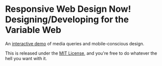 # Responsive Web Design Now! Designing/Developing for the Variable Web

An [interactive demo][1] of media queries and mobile-conscious design.

This is released under the [MIT License][2], and you're free to do 
whatever the hell you want with it.

[1]: http://copterlabs.com/demo/media-queries/
[2]: http://opensource.org/licenses/mit-license.php

